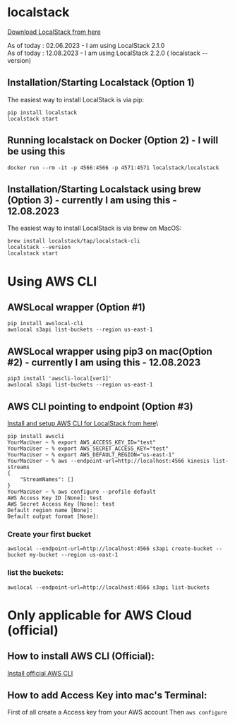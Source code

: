 # localstack


[Download LocalStack from here]([https://link-url-here.org](https://github.com/localstack/localstack))

As of today : 02.06.2023 - I am using LocalStack 2.1.0\
As of today : 12.08.2023 - I am using LocalStack 2.2.0 ( localstack --version)

## Installation/Starting Localstack (Option 1)
The easiest way to install LocalStack is via pip:

```pip install localstack```\
```localstack start```

## Running localstack on Docker (Option 2) - I will be using this
```docker run --rm -it -p 4566:4566 -p 4571:4571 localstack/localstack```

## Installation/Starting Localstack using brew (Option 3) - currently I am using this - 12.08.2023
The easiest way to install LocalStack is via brew on MacOS:

```brew install localstack/tap/localstack-cli```\
```localstack --version```\
```localstack start```


# Using AWS CLI
## AWSLocal wrapper (Option #1)
```pip install awslocal-cli```\
```awslocal s3api list-buckets --region us-east-1```

## AWSLocal wrapper using pip3 on mac(Option #2) - currently I am using this - 12.08.2023
```pip3 install 'awscli-local[ver1]'```\
```awslocal s3api list-buckets --region us-east-1```

## AWS CLI pointing to endpoint (Option #3)
[Install and setup AWS CLI for LocalStack from here](https://docs.localstack.cloud/user-guide/integrations/aws-cli/)\

```
pip install awscli
YourMacUser ~ % export AWS_ACCESS_KEY_ID="test"
YourMacUser ~ % export AWS_SECRET_ACCESS_KEY="test"
YourMacUser ~ % export AWS_DEFAULT_REGION="us-east-1"
YourMacUser ~ % aws --endpoint-url=http://localhost:4566 kinesis list-streams
{
    "StreamNames": []
}
YourMacUser ~ % aws configure --profile default
AWS Access Key ID [None]: test
AWS Secret Access Key [None]: test
Default region name [None]: 
Default output format [None]: 

```

### Create your first bucket
```awslocal --endpoint-url=http://localhost:4566 s3api create-bucket --bucket my-bucket --region us-east-1```

### list the buckets:
```awslocal --endpoint-url=http://localhost:4566 s3api list-buckets```


# Only applicable for AWS Cloud (official)
## How to install AWS CLI (Official):
[Install official AWS CLI ](https://docs.aws.amazon.com/cli/latest/userguide/getting-started-install.html)

## How to add Access Key into mac's Terminal:
First of all create a Access key from your AWS account
Then
```aws configure```
